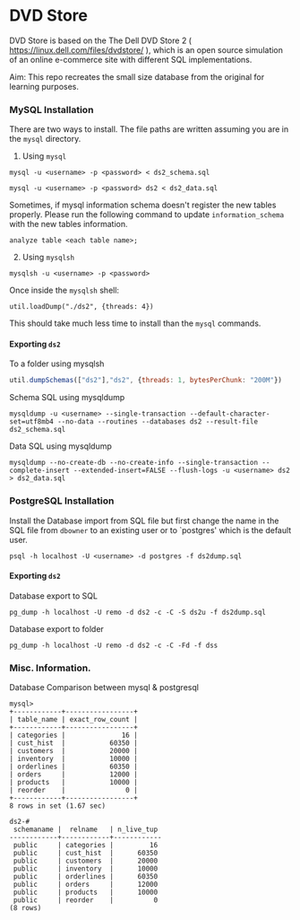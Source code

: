 # DVD Store

DVD Store is based on the The Dell DVD Store 2 ( https://linux.dell.com/files/dvdstore/ ), which is an open source simulation of an online e-commerce site with different SQL implementations.

Aim: This repo recreates the small size database from the original for learning purposes.

### MySQL Installation

There are two ways to install. The file paths are written assuming you are in the `mysql` directory.

1. Using `mysql`

`mysql -u <username> -p <password> < ds2_schema.sql`

`mysql -u <username> -p <password> ds2 < ds2_data.sql`

Sometimes, if mysql information schema doesn't register the new tables properly. Please run the following command to update `information_schema` with the new tables information.

`analyze table <each table name>;`

2. Using `mysqlsh`

`mysqlsh -u <username> -p <password>`

Once inside the `mysqlsh` shell:

`util.loadDump("./ds2", {threads: 4})`

This should take much less time to install than the `mysql` commands.

#### Exporting `ds2`

To a folder using mysqlsh

```js
util.dumpSchemas(["ds2"],"ds2", {threads: 1, bytesPerChunk: "200M"})
```

Schema SQL using mysqldump

```
mysqldump -u <username> --single-transaction --default-character-set=utf8mb4 --no-data --routines --databases ds2 --result-file ds2_schema.sql
```

Data SQL using mysqldump

```
mysqldump --no-create-db --no-create-info --single-transaction --complete-insert --extended-insert=FALSE --flush-logs -u <username> ds2 > ds2_data.sql
```

### PostgreSQL Installation

Install the Database import from SQL file but first change the name in the SQL file from `dbowner` to an existing user or to `postgres' which is the default user.

```
psql -h localhost -U <username> -d postgres -f ds2dump.sql
```

#### Exporting `ds2`

Database export to SQL

```
pg_dump -h localhost -U remo -d ds2 -c -C -S ds2u -f ds2dump.sql
```

Database export to folder

```
pg_dump -h localhost -U remo -d ds2 -c -C -Fd -f dss
```

### Misc. Information.

Database Comparison between mysql & postgresql

```
mysql>
+------------+-----------------+
| table_name | exact_row_count |
+------------+-----------------+
| categories |              16 |
| cust_hist  |           60350 |
| customers  |           20000 |
| inventory  |           10000 |
| orderlines |           60350 |
| orders     |           12000 |
| products   |           10000 |
| reorder    |               0 |
+------------+-----------------+
8 rows in set (1.67 sec)

ds2-#
 schemaname |  relname   | n_live_tup
------------+------------+------------
 public     | categories |         16
 public     | cust_hist  |      60350
 public     | customers  |      20000
 public     | inventory  |      10000
 public     | orderlines |      60350
 public     | orders     |      12000
 public     | products   |      10000
 public     | reorder    |          0
(8 rows)

```
